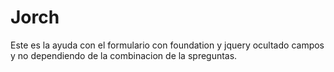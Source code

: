 Jorch
=====

Este es  la ayuda con el formulario con foundation y jquery ocultado campos y no dependiendo de la  combinacion de la spreguntas.
